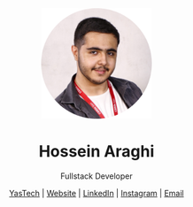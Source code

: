 

<div align="center">
<img src="./prf.png" width="200px" alt="Hossein Araghi"> 

# Hossein Araghi
Fullstack Developer

[YasTech](https://github.com/YasTechOrg) | [Website](https://hossara.com) |
[LinkedIn](https://linkedin.com/in/hossara) | [Instagram](https://instagram.com/hossara.dev) |
[Email](mailto:hoseinaraghi84@gmail.com)
</div>
